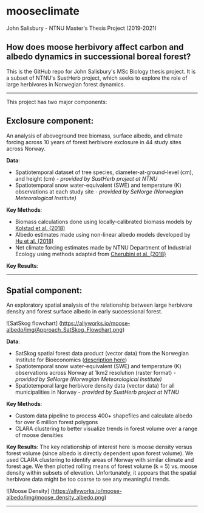 # mooseclimate
John Salisbury - NTNU Master's Thesis Project (2019-2021)

## How does moose herbivory affect carbon and albedo dynamics in successional boreal forest?

This is the GitHub repo for John Salisbury's MSc Biology thesis project. It is a subset of NTNU's SustHerb project, which seeks to explore the role of large herbivores in Norwegian forest dynamics. 

---

This project has two major components:

## Exclosure component:
An analysis of aboveground tree biomass, surface albedo, and climate forcing across 10 years of forest herbivore exclosure in 44 study sites across Norway. 

**Data**:
* Spatiotemporal dataset of tree species, diameter-at-ground-level (cm), and height (cm) - *provided by SustHerb project at NTNU*
* Spatiotemporal snow water-equivalent (SWE) and temperature (K) observations at each study site - *provided by SeNorge (Norwegian Meteorological Institute)*

**Key Methods**:
* Biomass calculations done using locally-calibrated biomass models by [Kolstad et al. (2018)](https://link.springer.com/article/10.1007/s10021-017-0202-4)
* Albedo estimates made using non-linear albedo models developed by [Hu et al. (2018)](https://agupubs.onlinelibrary.wiley.com/doi/full/10.1029/2018MS001403)
* Net climate forcing estimates made by NTNU Department of Industrial Ecology using methods adapted from [Cherubini et al. (2018)](https://www.tandfonline.com/doi/abs/10.1080/1747423X.2018.1529831?journalCode=tlus20)

**Key Results**:



---

## Spatial component: 
An exploratory spatial analysis of the relationship between large herbivore density and forest surface albedo in early successional forest.

![SatSkog flowchart]
(https://allyworks.io/moose-albedo/img/Approach_SatSkog_Flowchart.png)

**Data**:
* SatSkog spatial forest data product (vector data) from the Norwegian Institute for Bioeconomics ([description here](https://www.nibio.no/tema/skog/kart-over-skogressurser/satskog))
* Spatiotemporal snow water-equivalent (SWE) and temperature (K) observations across Norway at 1km2 resolution (raster format) - *provided by SeNorge (Norwegian Meteorological Institute)*
* Spatiotemporal large herbivore density data (vector data) for all municipalities in Norway - *provided by SustHerb project at NTNU*

**Key Methods**:
* Custom data pipeline to process 400+ shapefiles and calculate albedo for over 6 million forest polygons
* CLARA clustering to better visualize trends in forest volume over a range of moose densities

**Key Results**:
The key relationship of interest here is moose density versus forest volume (since albedo is directly dependent upon forest volume). We used CLARA clustering to identify areas of Norway with similar climate and forest age. We then plotted rolling means of forest volume (k = 5) vs. moose density within subsets of elevation. Unfortunately, it appears that the spatial herbivore data might be too coarse to see any meaningful trends.

![Moose Density]
(https://allyworks.io/moose-albedo/img/moose_density_albedo.png)




---